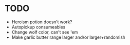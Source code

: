 # TODO
* Heroism potion doesn't work?
* Autopickup consumeables
* Change wolf color, can't see 'em
* Make garlic butter range larger and/or larger+randomish